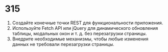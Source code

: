 # 315

1. Создайте конечные точки REST для функциональности приложения.
2. Используйте Fetch API или jQuery для динамического обновления таблицы, 
   модальных окон и т. д. без перезагрузки страницы.
3. Внедрите необходимые механизмы, чтобы любые изменения данных не требовали перезагрузки страницы.